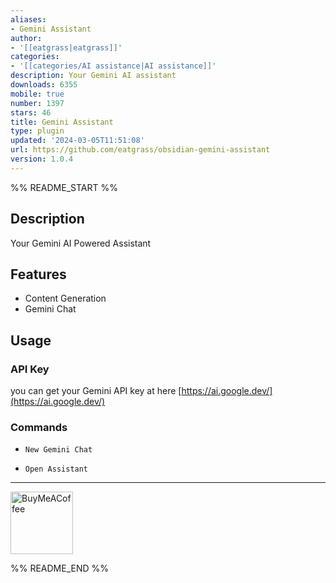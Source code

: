 ```yaml
---
aliases:
- Gemini Assistant
author:
- '[[eatgrass|eatgrass]]'
categories:
- '[[categories/AI assistance|AI assistance]]'
description: Your Gemini AI assistant
downloads: 6355
mobile: true
number: 1397
stars: 46
title: Gemini Assistant
type: plugin
updated: '2024-03-05T11:51:08'
url: https://github.com/eatgrass/obsidian-gemini-assistant
version: 1.0.4
---
```


%% README_START %%

## Description

Your Gemini AI Powered Assistant

## Features

- Content Generation
- Gemini Chat


## Usage

### API Key

you can get your Gemini API key at here [https://ai.google.dev/](https://ai.google.dev/)

### Commands

- `New Gemini Chat`

- `Open Assistant`

---

[<img src="https://cdn.buymeacoffee.com/buttons/v2/default-yellow.png" alt="BuyMeACoffee" width="100">](https://www.buymeacoffee.com/eatgrass)


%% README_END %%